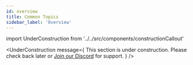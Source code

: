 ```yaml
---
id: overview
title: Common Topics
sidebar_label: 'Overview'
---
```


import UnderConstruction from '../../src/components/constructionCallout'

<UnderConstruction 
  message={
    <span>
      This section is under construction. Please check back later or <a href="https://paradisebots.net/discord">Join our Discord</a> for support.
    </span>
  } 
/>
